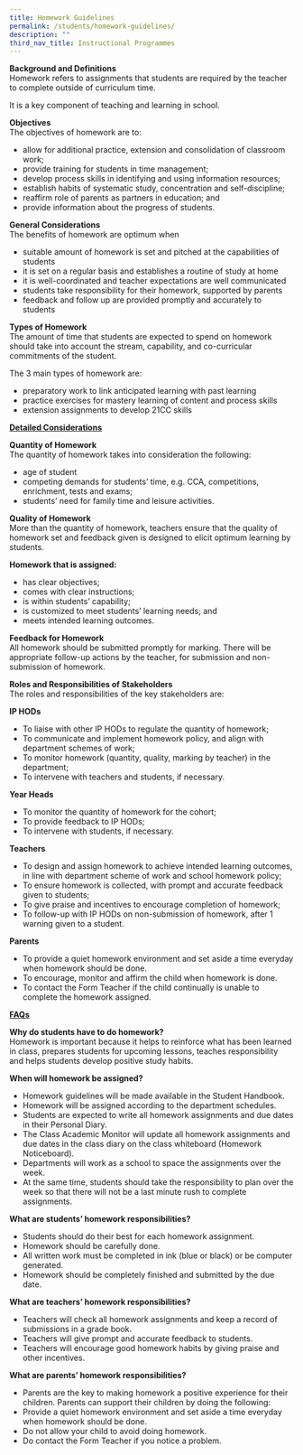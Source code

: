 ```yaml
---
title: Homework Guidelines
permalink: /students/homework-guidelines/
description: ""
third_nav_title: Instructional Programmes
---
```

<p><strong>Background and Definitions<br></strong>Homework refers to assignments that students are required by the teacher to complete outside of curriculum time.</p>
<p>It is a key component of teaching and learning in school.</p>
<p><strong>Objectives<br></strong>The objectives of homework are to:</p>
<ul>
<li>allow for additional practice, extension and consolidation of classroom work;</li>
<li>provide training for students in time management;</li>
<li>develop process skills in identifying and using information resources;</li>
<li>establish habits of systematic study, concentration and self-discipline;</li>
<li>reaffirm role of parents as partners in education; and</li>
<li>provide information about the progress of students.</li>
</ul>
<p><strong>General Considerations<br></strong>The benefits of homework are optimum when</p>
<ul>
<li>suitable amount of homework is set and pitched at the capabilities of students</li>
<li>it is set on a regular basis and establishes a routine of study at home</li>
<li>it is well-coordinated and teacher expectations are well communicated</li>
<li>students take responsibility for their homework, supported by parents</li>
<li>feedback and follow up are provided promptly and accurately to students</li>
</ul>
<p><strong>Types of Homework<br></strong>The amount of time that students are expected to spend on homework should take into account the stream, capability, and co-curricular commitments of the student.</p>
<p>The 3 main types of homework are:</p>
<ul>
<li>preparatory work to link anticipated learning with past learning</li>
<li>practice exercises for mastery learning of content and process skills</li>
<li>extension assignments to develop 21CC skills</li>
</ul>
<p><strong><span style="text-decoration: underline;">Detailed Considerations</span></strong></p>
<p><strong>Quantity of Homework<br></strong>The quantity of homework takes into consideration the following:</p>
<ul>
<li>age of student</li>
<li>competing demands for students’ time, e.g. CCA, competitions, enrichment, tests and exams;</li>
<li>students’ need for family time and leisure activities.</li>
</ul>
<p><strong>Quality of Homework<br></strong>More than the quantity of homework, teachers ensure that the quality of homework set and feedback given is designed to elicit optimum learning by students.</p>
<p><strong>Homework that is assigned:</strong></p>
<ul>
<li>has clear objectives;</li>
<li>comes with clear instructions;</li>
<li>is within students’ capability;</li>
<li>is customized to meet students’ learning needs; and</li>
<li>meets intended learning outcomes.</li>
</ul>
<p><strong>Feedback for Homework<br></strong>All homework should be submitted promptly for marking. There will be appropriate follow-up actions by the teacher, for submission and non-submission of homework.</p>
<p><strong>Roles and Responsibilities of Stakeholders<br></strong>The roles and responsibilities of the key stakeholders are:</p>
<p><strong>IP HODs</strong></p>
<ul>
<li>To liaise with other IP HODs to regulate the quantity of homework;</li>
<li>To communicate and implement homework policy, and align with department schemes of work;</li>
<li>To monitor homework (quantity, quality, marking by teacher) in the department;</li>
<li>To intervene with teachers and students, if necessary.</li>
</ul>
<p><strong>Year Heads</strong></p>
<ul>
<li>To monitor the quantity of homework for the cohort;</li>
<li>To provide feedback to IP HODs;</li>
<li>To intervene with students, if necessary.</li>
</ul>
<p><strong>Teachers</strong></p>
<ul>
<li>To design and assign homework to achieve intended learning outcomes, in line with department scheme of work and school homework policy;</li>
<li>To ensure homework is collected, with prompt and accurate feedback given to students;</li>
<li>To give praise and incentives to encourage completion of homework;</li>
<li>To follow-up with IP HODs on non-submission of homework, after 1 warning given to a student.</li>
</ul>
<p><strong>Parents</strong></p>
<ul>
<li>To provide a quiet homework environment and set aside a time everyday when homework should be done.</li>
<li>To encourage, monitor and affirm the child when homework is done.</li>
<li>To contact the Form Teacher if the child continually is unable to complete the homework assigned.</li>
</ul>
<p><span style="text-decoration: underline;"><strong>FAQs</strong></span></p>
<p><strong>Why do students have to do homework?<br></strong>Homework is important because it helps to reinforce what has been learned in class, prepares students for upcoming lessons, teaches responsibility and helps students develop positive study habits.</p>
<p><strong>When will homework be assigned?</strong></p>
<ul>
<li>Homework guidelines will be made available in the Student Handbook.</li>
<li>Homework will be assigned according to the department schedules.</li>
<li>Students are expected to write all homework assignments and due dates in their Personal Diary.</li>
<li>The Class Academic Monitor will update all homework assignments and due dates in the class diary on the class whiteboard (Homework Noticeboard).</li>
<li>Departments will work as a school to space the assignments over the week.</li>
<li>At the same time, students should take the responsibility to plan over the week so that there will not be a last minute rush to complete assignments.</li>
</ul>
<p><strong>What are students’ homework responsibilities?</strong></p>
<ul>
<li>Students should do their best for each homework assignment.</li>
<li>Homework should be carefully done.</li>
<li>All written work must be completed in ink (blue or black) or be computer generated.</li>
<li>Homework should be completely finished and submitted by the due date.</li>
</ul>
<p><strong>What are teachers’ homework responsibilities?</strong></p>
<ul>
<li>Teachers will check all homework assignments and keep a record of submissions in a grade book.</li>
<li>Teachers will give prompt and accurate feedback to students.</li>
<li>Teachers will encourage good homework habits by giving praise and other incentives.</li>
</ul>
<p><strong>What are parents’ homework responsibilities?</strong></p>
<ul>
<li>Parents are the key to making homework a positive experience for their children. Parents can support their children by doing the following:</li>
<li>Provide a quiet homework environment and set aside a time everyday when homework should be done.</li>
<li>Do not allow your child to avoid doing homework.</li>
<li>Do contact the Form Teacher if you notice a problem.</li>
</ul>